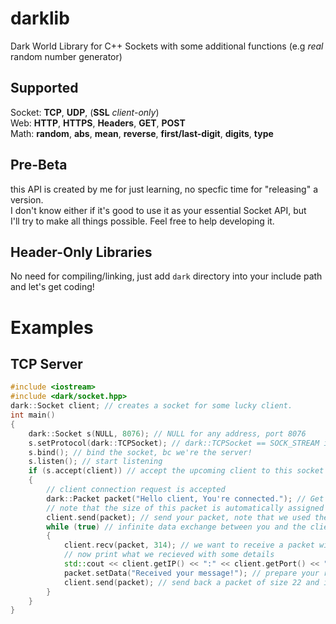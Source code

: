 # darklib
Dark World Library for C++ Sockets with some additional functions (e.g *real* random number generator)

Supported
-
Socket: **TCP**, **UDP**, (**SSL** *client-only*)<br>
Web: **HTTP**, **HTTPS**, **Headers**, **GET**, **POST**<br>
Math: **random**, **abs**, **mean**, **reverse**, **first/last-digit**, **digits**, **type**

Pre-Beta
-
this API is created by me for just learning, no specfic time for "releasing" a version.<br>
I don't know either if it's good to use it as your essential Socket API, but<br>
I'll try to make all things possible. Feel free to help developing it.

Header-Only Libraries
-
No need for compiling/linking, just add `dark` directory into your include path and let's get coding!


# Examples

TCP Server
-
```cpp
#include <iostream>
#include <dark/socket.hpp>
dark::Socket client; // creates a socket for some lucky client.
int main()
{
	dark::Socket s(NULL, 8076); // NULL for any address, port 8076
	s.setProtocol(dark::TCPSocket); // dark::TCPSocket == SOCK_STREAM in C
	s.bind(); // bind the socket, bc we're the server!
	s.listen(); // start listening
	if (s.accept(client)) // accept the upcoming client to this socket `client` (like an room number or ID)
	{
		// client connection request is accepted
		dark::Packet packet("Hello client, You're connected."); // Get your packet ready
		// note that the size of this packet is automatically assigned
		client.send(packet); // send your packet, note that we used the `client` socket to send him
		while (true) // infinite data exchange between you and the client
		{
			client.recv(packet, 314); // we want to receive a packet with size of 314 bytes and assign it to `packet`
			// now print what we recieved with some details
			std::cout << client.getIP() << ":" << client.getPort() << " | " << packet.getData() << "\n";
			packet.setData("Received your message!"); // prepare your reply on what he sent
			client.send(packet); // send back a packet of size 22 and it is *Received your message!*
		}
	}
}
```
